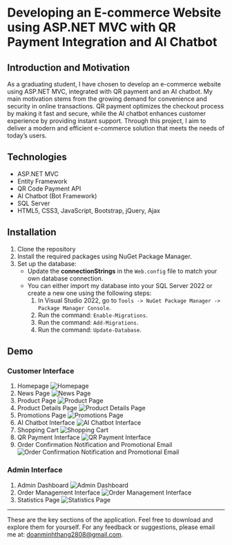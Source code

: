 # Developing an E-commerce Website using ASP.NET MVC with QR Payment Integration and AI Chatbot
## Introduction and Motivation
As a graduating student, I have chosen to develop an e-commerce website using ASP.NET MVC, integrated with QR payment and an AI chatbot. My main motivation stems from the growing demand for convenience and security in online transactions. QR payment optimizes the checkout process by making it fast and secure, while the AI chatbot enhances customer experience by providing instant support. Through this project, I aim to deliver a modern and efficient e-commerce solution that meets the needs of today’s users.
## Technologies
- ASP.NET MVC
- Entity Framework 
- QR Code Payment API
- AI Chatbot (Bot Framework)
- SQL Server
- HTML5, CSS3, JavaScript, Bootstrap, jQuery, Ajax
## Installation
1. Clone the repository
2. Install the required packages using NuGet Package Manager.
3. Set up the database:
   - Update the **connectionStrings** in the `Web.config` file to match your own database connection.
   - You can either import my database into your SQL Server 2022 or create a new one using the following steps:
     1. In Visual Studio 2022, go to `Tools -> NuGet Package Manager -> Package Manager Console`.
     2. Run the command: `Enable-Migrations`.
     3. Run the command: `Add-Migrations`.
     4. Run the command: `Update-Database`.

## Demo

### Customer Interface
1. Homepage
   ![Homepage](/demo/image.png)
2. News Page
   ![News Page](./demo/image-1.png)
3. Product Page
   ![Product Page](demo/image-2.png)
4. Product Details Page
   ![Product Details Page](demo/image-3.png)
5. Promotions Page
   ![Promotions Page](demo/image-4.png)
6. AI Chatbot Interface
   ![AI Chatbot Interface](demo/image-5.png)
7. Shopping Cart
   ![Shopping Cart](demo/image-6.png)
8. QR Payment Interface
   ![QR Payment Interface](demo/image-7.png)
9. Order Confirmation Notification and Promotional Email
   ![Order Confirmation Notification and Promotional Email](demo/image-8.png)

### Admin Interface
1. Admin Dashboard
   ![Admin Dashboard](demo/image-9.png)
2. Order Management Interface
   ![Order Management Interface](demo/image-10.png)
3. Statistics Page
   ![Statistics Page](demo/image-11.png)

---

These are the key sections of the application. Feel free to download and explore them for yourself. For any feedback or suggestions, please email me at: doanminhthang2808@gmail.com.
